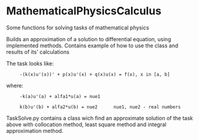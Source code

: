 # MathematicalPhysicsCalculus
Some functions for solving tasks of mathematical physics

Builds an approximation of a solution to differential equation, 
using implemented methods. Contains example of how to use the class and results of its' calculations

The task looks like:


         -(k(x)u'(x))' + p(x)u'(x) + q(x)u(x) = f(x), x in [a, b]

where:   

         -k(a)u'(a) + alfa1*u(a) = nue1

         k(b)u'(b) + alfa2*u(b) = nue2      nue1, nue2 - real numbers
      
      
TaskSolve.py contains a class wich find an approximate solution of the task above with collocation method, least square method and integral approximation method.
